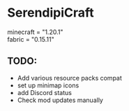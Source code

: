 # SerendipiCraft

minecraft = "1.20.1"  
fabric = "0.15.11"

## TODO:

- Add various resource packs compat
- set up minimap icons
- add Discord status
- Check mod updates manually